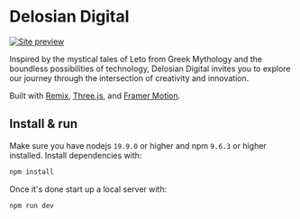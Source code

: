 # Delosian Digital

[![Site preview](/public/site-preview.png)](https://delosian.pro)

Inspired by the mystical tales of Leto from Greek Mythology and the boundless possibilities of technology, Delosian Digital invites you to explore our journey through the intersection of creativity and innovation.

Built with [Remix](https://remix.run/), [Three.js](https://threejs.org/), and [Framer Motion](https://www.framer.com/motion/).


## Install & run

Make sure you have nodejs `19.9.0` or higher and npm `9.6.3` or higher installed. Install dependencies with:

```bash
npm install
```

Once it's done start up a local server with:

```bash
npm run dev
```
